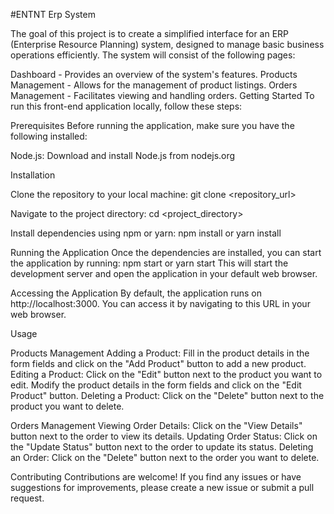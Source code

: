 #ENTNT Erp System

The goal of this project is to create a simplified interface for an ERP (Enterprise Resource Planning) system, designed to manage basic business operations efficiently. The system will consist of the following pages:

Dashboard - Provides an overview of the system's features.
Products Management - Allows for the management of product listings.
Orders Management - Facilitates viewing and handling orders.
Getting Started To run this front-end application locally, follow these steps:

Prerequisites Before running the application, make sure you have the following installed:

Node.js: Download and install Node.js from nodejs.org

Installation

Clone the repository to your local machine: git clone <repository_url>

Navigate to the project directory: cd <project_directory>

Install dependencies using npm or yarn: npm install or yarn install

Running the Application Once the dependencies are installed, you can start the application by running: npm start or yarn start This will start the development server and open the application in your default web browser.

Accessing the Application By default, the application runs on http://localhost:3000. You can access it by navigating to this URL in your web browser.

Usage

Products Management Adding a Product: Fill in the product details in the form fields and click on the "Add Product" button to add a new product. Editing a Product: Click on the "Edit" button next to the product you want to edit. Modify the product details in the form fields and click on the "Edit Product" button. Deleting a Product: Click on the "Delete" button next to the product you want to delete.

Orders Management Viewing Order Details: Click on the "View Details" button next to the order to view its details. Updating Order Status: Click on the "Update Status" button next to the order to update its status. Deleting an Order: Click on the "Delete" button next to the order you want to delete.

Contributing Contributions are welcome! If you find any issues or have suggestions for improvements, please create a new issue or submit a pull request.

